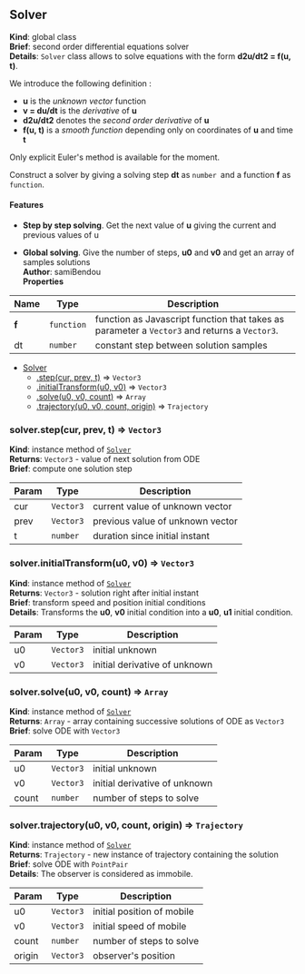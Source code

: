 <a name="Solver"></a>

## Solver
**Kind**: global class  
**Brief**: second order differential equations solver  
**Details**: `Solver` class allows to solve equations with the form  **d2u/dt2 = f(u, t)**.

We introduce the following definition :
- **u** is the _unknown vector_ function
- **v = du/dt** is the _derivative_ of **u**
- **d2u/dt2** denotes the _second order derivative_ of **u**
- **f(u, t)** is a _smooth function_ depending only on coordinates of **u** and time **t**

Only explicit Euler's method is available for the moment.

Construct a solver by giving a solving step **dt** as `number `and a function **f** as `function`.

#### Features

- **Step by step solving**. Get the next value of **u** giving the current and previous values of u

- **Global solving**. Give the number of steps, **u0** and **v0** and get an array of samples solutions  
**Author**: samiBendou  
**Properties**

| Name | Type | Description |
| --- | --- | --- |
| **f** | <code>function</code> | function as Javascript function that takes as parameter a `Vector3` and returns a `Vector3`. |
| dt | <code>number</code> | constant step between solution samples |


* [Solver](#Solver)
    * [.step(cur, prev, t)](#Solver+step) ⇒ <code>Vector3</code>
    * [.initialTransform(u0, v0)](#Solver+initialTransform) ⇒ <code>Vector3</code>
    * [.solve(u0, v0, count)](#Solver+solve) ⇒ <code>Array</code>
    * [.trajectory(u0, v0, count, origin)](#Solver+trajectory) ⇒ <code>Trajectory</code>

<a name="Solver+step"></a>

### solver.step(cur, prev, t) ⇒ <code>Vector3</code>
**Kind**: instance method of [<code>Solver</code>](#Solver)  
**Returns**: <code>Vector3</code> - value of next solution from ODE  
**Brief**: compute one solution step  

| Param | Type | Description |
| --- | --- | --- |
| cur | <code>Vector3</code> | current value of unknown vector |
| prev | <code>Vector3</code> | previous value of unknown vector |
| t | <code>number</code> | duration since initial instant |

<a name="Solver+initialTransform"></a>

### solver.initialTransform(u0, v0) ⇒ <code>Vector3</code>
**Kind**: instance method of [<code>Solver</code>](#Solver)  
**Returns**: <code>Vector3</code> - solution right after initial instant  
**Brief**: transform speed and position initial conditions  
**Details**: Transforms the **u0**, **v0** initial condition into a **u0**, **u1** initial condition.  

| Param | Type | Description |
| --- | --- | --- |
| u0 | <code>Vector3</code> | initial unknown |
| v0 | <code>Vector3</code> | initial derivative of unknown |

<a name="Solver+solve"></a>

### solver.solve(u0, v0, count) ⇒ <code>Array</code>
**Kind**: instance method of [<code>Solver</code>](#Solver)  
**Returns**: <code>Array</code> - array containing successive solutions of ODE as `Vector3`  
**Brief**: solve ODE with `Vector3`  

| Param | Type | Description |
| --- | --- | --- |
| u0 | <code>Vector3</code> | initial unknown |
| v0 | <code>Vector3</code> | initial derivative of unknown |
| count | <code>number</code> | number of steps to solve |

<a name="Solver+trajectory"></a>

### solver.trajectory(u0, v0, count, origin) ⇒ <code>Trajectory</code>
**Kind**: instance method of [<code>Solver</code>](#Solver)  
**Returns**: <code>Trajectory</code> - new instance of trajectory containing the solution  
**Brief**: solve ODE with `PointPair`  
**Details**: The observer is considered as immobile.  

| Param | Type | Description |
| --- | --- | --- |
| u0 | <code>Vector3</code> | initial position of mobile |
| v0 | <code>Vector3</code> | initial speed of mobile |
| count | <code>number</code> | number of steps to solve |
| origin | <code>Vector3</code> | observer's position |

